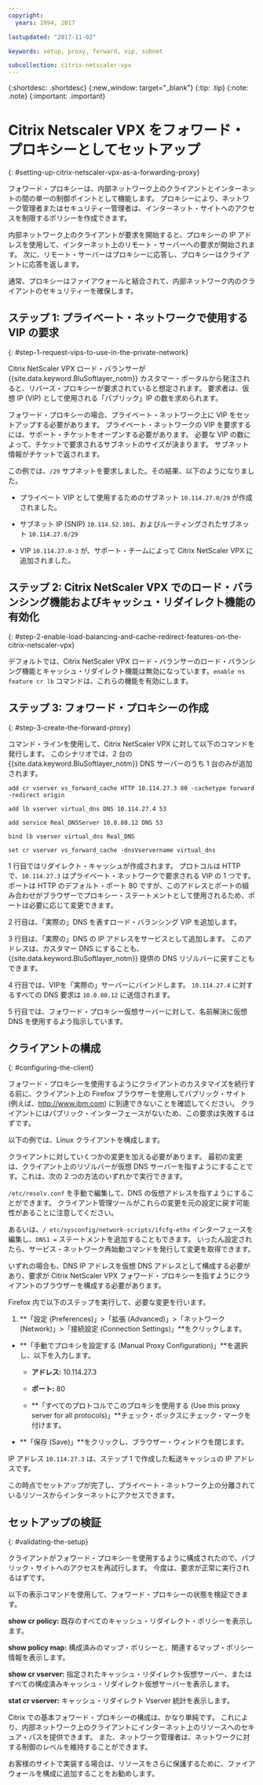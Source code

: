 ```yaml
---
copyright:
  years: 1994, 2017

lastupdated: "2017-11-02"

keywords: setup, proxy, forward, vip, subnet

subcollection: citrix-netscaler-vpx
---
```


{:shortdesc: .shortdesc}
{:new_window: target="_blank"}
{:tip: .tip}
{:note: .note}
{:important: .important}

# Citrix Netscaler VPX をフォワード・プロキシーとしてセットアップ
{: #setting-up-citrix-netscaler-vpx-as-a-forwarding-proxy}

フォワード・プロキシーは、内部ネットワーク上のクライアントとインターネットの間の単一の制御ポイントとして機能します。 プロキシーにより、ネットワーク管理者またはセキュリティー管理者は、インターネット・サイトへのアクセスを制限するポリシーを作成できます。

内部ネットワーク上のクライアントが要求を開始すると、プロキシーの IP アドレスを使用して、インターネット上のリモート・サーバーへの要求が開始されます。 次に、リモート・サーバーはプロキシーに応答し、プロキシーはクライアントに応答を返します。

通常、プロキシーはファイアウォールと結合されて、内部ネットワーク内のクライアントのセキュリティーを確保します。

## ステップ 1: プライベート・ネットワークで使用する VIP の要求
{: #step-1-request-vips-to-use-in-the-private-network}

Citrix NetScaler VPX ロード・バランサーが {{site.data.keyword.BluSoftlayer_notm}} カスタマー・ポータルから発注されると、リバース・プロキシーが要求されていると想定されます。 要求者は、仮想 IP (VIP) として使用される「パブリック」IP の数を求められます。

フォワード・プロキシーの場合、プライベート・ネットワーク上に VIP をセットアップする必要があります。 プライベート・ネットワークの VIP を要求するには、サポート・チケットをオープンする必要があります。 必要な VIP の数によって、チケットで要求されるサブネットのサイズが決まります。 サブネット情報がチケットで返されます。

この例では、`/29` サブネットを要求しました。その結果、以下のようになりました。

* プライベート VIP として使用するためのサブネット `10.114.27.0/29` が作成されました。

* サブネット IP (SNIP) `10.114.52.101`、およびルーティングされたサブネット `10.114.27.0/29`

* VIP `10.114.27.0-3` が、サポート・チームによって Citrix NetScaler VPX に追加されました。

## ステップ 2: Citrix NetScaler VPX でのロード・バランシング機能およびキャッシュ・リダイレクト機能の有効化
{: #step-2-enable-load-balancing-and-cache-redirect-features-on-the-citrix-netscaler-vpx}

デフォルトでは、Citrix NetScaler VPX ロード・バランサーのロード・バランシング機能とキャッシュ・リダイレクト機能は無効になっています。`enable ns feature cr lb` コマンドは、これらの機能を有効にします。


## ステップ 3: フォワード・プロキシーの作成
{: #step-3-create-the-forward-proxy}

コマンド・ラインを使用して、Citrix NetScaler VPX に対して以下のコマンドを発行します。 このシナリオでは、2 台の {{site.data.keyword.BluSoftlayer_notm}} DNS サーバーのうち 1 台のみが追加されます。  

```
add cr vserver vs_forward_cache HTTP 10.114.27.3 80 -cachetype forward -redirect origin

add lb vserver virtual_dns DNS 10.114.27.4 53

add service Real_DNSServer 10.0.80.12 DNS 53

bind lb vserver virtual_dns Real_DNS

set cr vserver vs_forward_cache -dnsVservername virtual_dns
```

1 行目ではリダイレクト・キャッシュが作成されます。 プロトコルは HTTP で、`10.114.27.3` はプライベート・ネットワークで要求される VIP の 1 つです。 ポートは HTTP のデフォルト・ポート 80 ですが、このアドレスとポートの組み合わせがブラウザーでプロキシー・ステートメントとして使用されるため、ポートは必要に応じて変更できます。

2 行目は、「実際の」DNS を表すロード・バランシング VIP を追加します。

3 行目は、「実際の」DNS の IP アドレスをサービスとして追加します。 このアドレスは、カスタマー DNS にすることも、{{site.data.keyword.BluSoftlayer_notm}} 提供の DNS リゾルバーに戻すこともできます。

4 行目では、VIPを「実際の」サーバーにバインドします。 `10.114.27.4` に対するすべての DNS 要求は `10.0.80.12` に送信されます。

5 行目では、フォワード・プロキシー仮想サーバーに対して、名前解決に仮想 DNS を使用するよう指示しています。

## クライアントの構成
{: #configuring-the-client}

フォワード・プロキシーを使用するようにクライアントのカスタマイズを続行する前に、クライアント上の Firefox ブラウザーを使用してパブリック・サイト (例えば、http://www.ibm.com) に到達できないことを確認してください。 クライアントにはパブリック・インターフェースがないため、この要求は失敗するはずです。

以下の例では、Linux クライアントを構成します。

クライアントに対していくつかの変更を加える必要があります。 最初の変更は、クライアント上のリゾルバーが仮想 DNS サーバーを指すようにすることです。これは、次の 2 つの方法のいずれかで実行できます。

`/etc/resolv.conf` を手動で編集して、DNS の仮想アドレスを指すようにすることができます。 クライアント管理ツールがこれらの変更を元の設定に戻す可能性があることに注意してください。  

あるいは、`/ etc/sysconfig/network-scripts/ifcfg-ethx` インターフェースを編集し、`DNS1 =` ステートメントを追加することもできます。 いったん設定されたら、サービス・ネットワーク再始動コマンドを発行して変更を取得できます。

いずれの場合も、DNS IP アドレスを仮想 DNS アドレスとして構成する必要があり、要求が Citrix NetScaler VPX フォワード・プロキシーを指すようにクライアントのブラウザーを構成する必要があります。

Firefox 内で以下のステップを実行して、必要な変更を行います。

1. **「設定 (Preferences)」>「拡張 (Advanced)」>「ネットワーク (Network)」>「接続設定 (Connection Settings)」**をクリックします。

* **「手動でプロキシを設定する (Manual Proxy Configuration)」**を選択し、以下を入力します。

  * **アドレス:** 10.114.27.3

  * **ポート:** 80

  * **「すべてのプロトコルでこのプロキシを使用する (Use this proxy server for all protocols)」**チェック・ボックスにチェック・マークを付けます。

* **「保存 (Save)」**をクリックし、ブラウザー・ウィンドウを閉じます。

IP アドレス `10.114.27.3` は、ステップ 1 で作成した転送キャッシュの IP アドレスです。

この時点でセットアップが完了し、プライベート・ネットワーク上の分離されているリソースからインターネットにアクセスできます。

## セットアップの検証
{: #validating-the-setup}

クライアントがフォワード・プロキシーを使用するように構成されたので、パブリック・サイトへのアクセスを再試行します。 今度は、要求が正常に実行されるはずです。

以下の表示コマンドを使用して、フォワード・プロキシーの状態を検証できます。

**show cr policy:** 既存のすべてのキャッシュ・リダイレクト・ポリシーを表示します。

**show policy map:** 構成済みのマップ・ポリシーと、関連するマップ・ポリシー情報を表示します。

**show cr vserver:** 指定されたキャッシュ・リダイレクト仮想サーバー、またはすべての構成済みキャッシュ・リダイレクト仮想サーバーを表示します。

**stat cr vserver:** キャッシュ・リダイレクト Vserver 統計を表示します。

Citrix での基本フォワード・プロキシーの構成は、かなり単純です。 これにより、内部ネットワーク上のクライアントにインターネット上のリソースへのセキュア・パスを提供できます。 また、ネットワーク管理者は、ネットワークに対する制御のレベルを維持することができます。

お客様のサイトで実装する場合は、リソースをさらに保護するために、ファイアウォールを構成に追加することをお勧めします。
